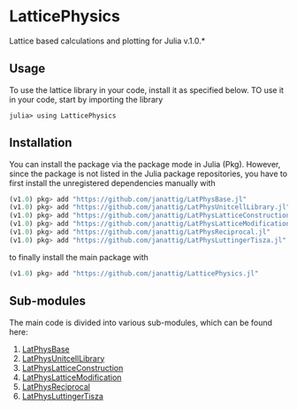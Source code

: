 # LatticePhysics


Lattice based calculations and plotting for Julia v.1.0.*


## Usage

To use the lattice library in your code, install it as specified below.
TO use it in your code, start by importing the library
```julia-REPL
julia> using LatticePhysics
```




## Installation

You can install the package via the package mode in Julia (Pkg). However, since the package
is not listed in the Julia package repositories, you have to first install the unregistered
dependencies manually with
```julia
(v1.0) pkg> add "https://github.com/janattig/LatPhysBase.jl"
(v1.0) pkg> add "https://github.com/janattig/LatPhysUnitcellLibrary.jl"
(v1.0) pkg> add "https://github.com/janattig/LatPhysLatticeConstruction.jl"
(v1.0) pkg> add "https://github.com/janattig/LatPhysLatticeModification.jl"
(v1.0) pkg> add "https://github.com/janattig/LatPhysReciprocal.jl"
(v1.0) pkg> add "https://github.com/janattig/LatPhysLuttingerTisza.jl"
```
to finally install the main package with
```julia
(v1.0) pkg> add "https://github.com/janattig/LatticePhysics.jl"
```



## Sub-modules

The main code is divided into various sub-modules, which can be found here:
1.  [LatPhysBase](https://github.com/janattig/LatPhysBase.jl.git)
2.  [LatPhysUnitcellLibrary](https://github.com/janattig/LatPhysUnitcellLibrary.jl.git)
3.  [LatPhysLatticeConstruction](https://github.com/janattig/LatPhysLatticeConstruction.jl.git)
4.  [LatPhysLatticeModification](https://github.com/janattig/LatPhysLatticeModification.jl.git)
5.  [LatPhysReciprocal](https://github.com/janattig/LatPhysReciprocal.jl.git)
6.  [LatPhysLuttingerTisza](https://github.com/janattig/LatPhysLuttingerTisza.jl.git)
